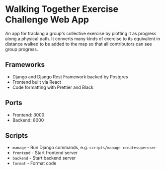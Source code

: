 # Walking Together Exercise Challenge Web App

An app for tracking a group's collective exercise by plotting it as progress along a physical path. It converts many kinds of exercise to its equivalent in distance walked to be added to the map so that all contributors can see group progress.

## Frameworks

- Django and Django Rest Framework backed by Postgres
- Frontend built via React
- Code formatting with Prettier and Black

## Ports

- Frontend: 3000
- Backend: 8000

## Scripts

- `manage` - Run Django commands, e.g. `scripts/manage createsuperuser`
- `frontend` - Start frontend server
- `backend` - Start backend server
- `format` - Format code


